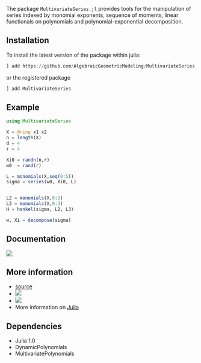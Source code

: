The package `MultivariateSeries.jl` provides tools for the manipulation of
series indexed by monomial exponents, sequence of moments, linear functionals on polynomials
and polynomial-exponential decomposition.

## Installation

To install the latest version of the package within julia:

```julia
] add https://github.com/AlgebraicGeometricModeling/MultivariateSeries.jl.git
```

or the registered package

```julia
] add MultivariateSeries
```

## Example

```julia
using MultivariateSeries

X = @ring x1 x2 
n = length(X)
d = 4
r = 4

Xi0 = randn(n,r)
w0  = rand(r)

L = monomials(X,seq(0:5))
sigma = series(w0, Xi0, L)


L2 = monomials(X,0:2)
L3 = monomials(X,0:3)
H = hankel(sigma, L2, L3)

w, Xi = decompose(sigma)
```

## Documentation
    
[![](https://img.shields.io/badge/docs-latest-blue.svg)](https://AlgebraicGeometricModeling.github.io/MultivariateSeries.jl/)

## More information

   - [source](https://github.com/AlgebraicGeometricModeling/MultivariateSeries.jl)
   - [![](https://img.shields.io/badge/docs-latest-blue.svg)](https://bmourrain.github.io/MultivariateSeries.jl/latest)
   - [![](https://img.shields.io/badge/docs-dev-blue.svg)](https://bmourrain.github.io/MultivariateSeries.jl/dev)
   - More information on [Julia](https://julialang.org/)


## Dependencies

- Julia 1.0
- DynamicPolynomials
- MultivariatePolynomials
